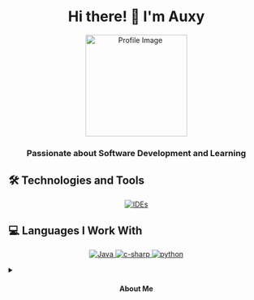 <h1 align="center">Hi there! 👋 I'm Auxy</h1>
<p align="center">
  <img src="https://avatars.githubusercontent.com/u/115661100?v=4" alt="Profile Image" width="200" />
</p>
<h3 align="center">Passionate about Software Development and Learning</h3>

## 🛠️ Technologies and Tools
<p align="center">
  <a href="https://skillicons.dev">
    <img src="https://skillicons.dev/icons?i=idea,visualstudio" alt="IDEs" />
  </a>
</p>

## 💻 Languages I Work With
<p align="center">
  <a href="https://skillicons.dev">
    <img src="https://skillicons.dev/icons?i=java" alt="Java" />
      <img src="https://skillicons.dev/icons?i=c#" alt="c-sharp" />
          <img src="https://skillicons.dev/icons?i=python" alt="python"/>
  </a>
</p>

<details>
  <summary>
    <h4 align="center">About Me</h4>
  </summary>
  <p align="center">
    Hey there! 👋 I'm Auxy, a passionate software developer who dosent love to explore new technologies and build amazing things. I dont have strong interest in solving complex problems and continuously enhancing my not existing skills. While I may be new to the coding scene and a absoloute noname, I'm autistic and not dedicated to learning and growing every day
   Let's connect and learn from each other! Please dont reach out.
  </p>
</details>
